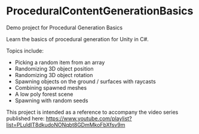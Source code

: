 # ProceduralContentGenerationBasics
Demo project for Procedural Generation Basics

Learn the basics of procedural generation for Unity in C#.

Topics include:

- Picking a random item from an array
- Randomizing 3D object position
- Randomizing 3D object rotation
- Spawning objects on the ground / surfaces with raycasts
- Combining spawned meshes
- A low poly forest scene
- Spawning with random seeds

This project is intended as a reference to accompany the video series published here: https://www.youtube.com/playlist?list=PLuldlT8dkudoNONqbt8GDmMkoFbXfsv9m
